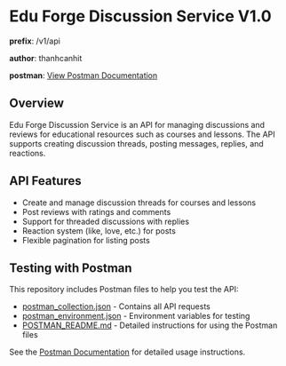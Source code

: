 # Edu Forge Discussion Service V1.0

**prefix**: /v1/api

**author**: thanhcanhit

**postman**: [View Postman Documentation](./POSTMAN_README.md)

## Overview

Edu Forge Discussion Service is an API for managing discussions and reviews for educational resources such as courses and lessons. The API supports creating discussion threads, posting messages, replies, and reactions.

## API Features

- Create and manage discussion threads for courses and lessons
- Post reviews with ratings and comments
- Support for threaded discussions with replies
- Reaction system (like, love, etc.) for posts
- Flexible pagination for listing posts

## Testing with Postman

This repository includes Postman files to help you test the API:

- [postman_collection.json](./postman_collection.json) - Contains all API requests
- [postman_environment.json](./postman_environment.json) - Environment variables for testing
- [POSTMAN_README.md](./POSTMAN_README.md) - Detailed instructions for using the Postman files

See the [Postman Documentation](./POSTMAN_README.md) for detailed usage instructions.
